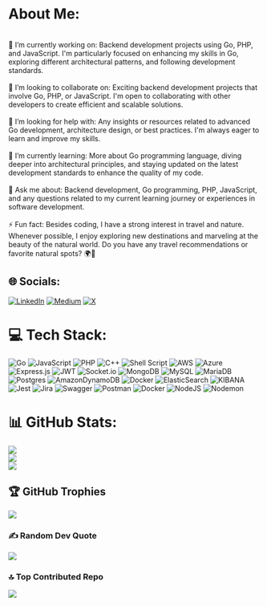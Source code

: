 # About Me:
<br>🔭 I’m currently working on: Backend development projects using Go, PHP, and JavaScript. I'm particularly focused on enhancing my skills in Go, exploring different architectural patterns, and following development standards.<br><br>👯 I’m looking to collaborate on: Exciting backend development projects that involve Go, PHP, or JavaScript. I'm open to collaborating with other developers to create efficient and scalable solutions.<br><br>🤝 I’m looking for help with: Any insights or resources related to advanced Go development, architecture design, or best practices. I'm always eager to learn and improve my skills.<br><br>🌱 I’m currently learning: More about Go programming language, diving deeper into architectural principles, and staying updated on the latest development standards to enhance the quality of my code.<br><br>💬 Ask me about: Backend development, Go programming, PHP, JavaScript, and any questions related to my current learning journey or experiences in software development.<br><br>⚡ Fun fact: Besides coding, I have a strong interest in travel and nature. Whenever possible, I enjoy exploring new destinations and marveling at the beauty of the natural world. Do you have any travel recommendations or favorite natural spots? 🌍🌳


## 🌐 Socials:
[![LinkedIn](https://img.shields.io/badge/LinkedIn-%230077B5.svg?logo=linkedin&logoColor=white)](https://linkedin.com/in/walacesoares) [![Medium](https://img.shields.io/badge/Medium-12100E?logo=medium&logoColor=white)](https://medium.com/@@walacesoares28) [![X](https://img.shields.io/badge/X-black.svg?logo=X&logoColor=white)](https://x.com/walacesoaress) 

# 💻 Tech Stack:
![Go](https://img.shields.io/badge/go-%2300ADD8.svg?style=plastic&logo=go&logoColor=white) ![JavaScript](https://img.shields.io/badge/javascript-%23323330.svg?style=plastic&logo=javascript&logoColor=%23F7DF1E) ![PHP](https://img.shields.io/badge/php-%23777BB4.svg?style=plastic&logo=php&logoColor=white) ![C++](https://img.shields.io/badge/c++-%2300599C.svg?style=plastic&logo=c%2B%2B&logoColor=white) ![Shell Script](https://img.shields.io/badge/shell_script-%23121011.svg?style=plastic&logo=gnu-bash&logoColor=white) ![AWS](https://img.shields.io/badge/AWS-%23FF9900.svg?style=plastic&logo=amazon-aws&logoColor=white) ![Azure](https://img.shields.io/badge/azure-%230072C6.svg?style=plastic&logo=microsoftazure&logoColor=white) ![Express.js](https://img.shields.io/badge/express.js-%23404d59.svg?style=plastic&logo=express&logoColor=%2361DAFB) ![JWT](https://img.shields.io/badge/JWT-black?style=plastic&logo=JSON%20web%20tokens) ![Socket.io](https://img.shields.io/badge/Socket.io-black?style=plastic&logo=socket.io&badgeColor=010101) ![MongoDB](https://img.shields.io/badge/MongoDB-%234ea94b.svg?style=plastic&logo=mongodb&logoColor=white) ![MySQL](https://img.shields.io/badge/mysql-%2300000f.svg?style=plastic&logo=mysql&logoColor=white) ![MariaDB](https://img.shields.io/badge/MariaDB-003545?style=plastic&logo=mariadb&logoColor=white) ![Postgres](https://img.shields.io/badge/postgres-%23316192.svg?style=plastic&logo=postgresql&logoColor=white) ![AmazonDynamoDB](https://img.shields.io/badge/Amazon%20DynamoDB-4053D6?style=plastic&logo=Amazon%20DynamoDB&logoColor=white) ![Docker](https://img.shields.io/badge/docker-%230db7ed.svg?style=plastic&logo=docker&logoColor=white) ![ElasticSearch](https://img.shields.io/badge/-ElasticSearch-005571?style=plastic&logo=elasticsearch) ![KIBANA](https://img.shields.io/badge/kibana-005571.svg?style=plastic&logo=kibana&logoColor=white&color=%23005571) ![Jest](https://img.shields.io/badge/-jest-%23C21325?style=plastic&logo=jest&logoColor=white) ![Jira](https://img.shields.io/badge/jira-%230A0FFF.svg?style=plastic&logo=jira&logoColor=white) ![Swagger](https://img.shields.io/badge/-Swagger-%23Clojure?style=plastic&logo=swagger&logoColor=white) ![Postman](https://img.shields.io/badge/Postman-FF6C37?style=plastic&logo=postman&logoColor=white) ![Docker](https://img.shields.io/badge/docker-%230db7ed.svg?style=plastic&logo=docker&logoColor=white) ![NodeJS](https://img.shields.io/badge/node.js-6DA55F?style=plastic&logo=node.js&logoColor=white) ![Nodemon](https://img.shields.io/badge/NODEMON-%23323330.svg?style=plastic&logo=nodemon&logoColor=%BBDEAD)
# 📊 GitHub Stats:
![](https://github-readme-stats.vercel.app/api?username=walacesoares&theme=blueberry&hide_border=false&include_all_commits=true&count_private=false)<br/>
![](https://github-readme-streak-stats.herokuapp.com/?user=walacesoares&theme=blueberry&hide_border=false)<br/>
![](https://github-readme-stats.vercel.app/api/top-langs/?username=walacesoares&theme=blueberry&hide_border=false&include_all_commits=true&count_private=false&layout=compact)

###


## 🏆 GitHub Trophies
![](https://github-profile-trophy.vercel.app/?username=walacesoares&theme=discord&no-frame=false&no-bg=false&margin-w=4)

### ✍️ Random Dev Quote
![](https://quotes-github-readme.vercel.app/api?type=horizontal&theme=tokyonight)

### 🔝 Top Contributed Repo
![](https://github-contributor-stats.vercel.app/api?username=walacesoares&limit=5&theme=tokyonight&combine_all_yearly_contributions=true)
